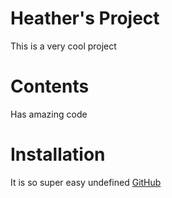 # Heather's Project
This is a very cool project
# Contents
Has amazing code
# Installation
It is so super easy
undefined
[GitHub](https://github.com/hrempson)
